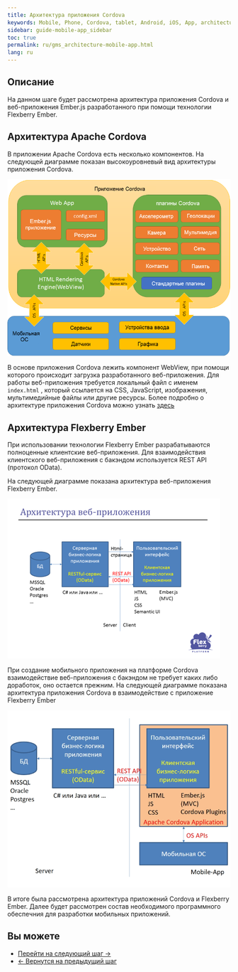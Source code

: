 ```yaml
---
title: Архитектура приложения Cordova
keywords: Mobile, Phone, Cordova, tablet, Android, iOS, App, architecture
sidebar: guide-mobile-app_sidebar
toc: true
permalink: ru/gms_architecture-mobile-app.html
lang: ru
---
```


## Описание

На данном шаге будет рассмотрена архитектура приложения Cordova и веб-приложения Ember.js разработанного при помощи технологии Flexberry Ember.

## Архитектура Apache Cordova

В приложении Apache Cordova есть несколько компонентов. На следующей диаграмме показан высокоуровневый вид архитектуры приложения Cordova.

![](/images/pages/guides/mobile-app/cordovaapparchitecture-ru.png)

В основе приложения Cordova лежить компонент WebView, при помощи которого происходит загрузка разработанного веб-приложения. Для работы веб-приложения требуется локальный файл с именем `index.html` , который ссылается на CSS, JavaScript, изображения, мультимедийные файлы или другие ресурсы. Более подробно о архитектуре приложения Cordova можно узнать [здесь](https://cordova.apache.org/docs/en/7.x/guide/overview/index.html)

## Архитектура Flexberry Ember

При использовании технологии Flexberry Ember разрабатываются полноценные клиентские веб-приложения. Для взаимодействия клиентского веб-приложения с бакэндом используется REST API (протокол OData).

На следующей диаграмме показана архитектура веб-приложения Flexberry Ember.

![](/images/pages/guides/mobile-app/ember-architecture.PNG)

При создание мобильного приложения на платформе Cordova взаимодействие веб-приложения с бакэндом не требует каких либо доработок, оно остается прежним.
На следующей диаграмме показана архитектура приложения Cordova в взаимодействие с приложение Flexberry Ember

![](/images/pages/guides/mobile-app/cordova-ember-architecture.png)

В итоге была рассмотрена архитектура приложений Cordova и Flexberry Ember. Далее будет рассмотрен состав необходимого программного обеспечния для разработки мобильных приложений.

## Вы можете

* [Перейти на следующий шаг ->](gma_po-mobile-app.html)
* [<- Вернутся на предыдущий шаг](gma_landing-page.html)
